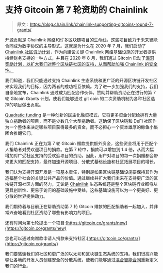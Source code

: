 # 支持 Gitcoin 第 7 轮资助的 Chainlink

> 原文：<https://blog.chain.link/chainlink-supporting-gitcoins-round-7-grants/>

开源贡献是 Chainlink 网络和许多区块链项目的生命线，这些项目致力于未来智能合同成为数字协议的主导形式。这就是为什么在 2020 年 7 月，我们启动了 [Chainlink 社区资助计划](https://blog.chain.link/introducing-the-chainlink-community-grant-program/)，作为向建设关键 Chainlink 网络基础设施的开发者提供持续财务支持的一种方式，并且在 2020 年 8 月，我们通过 Gitcoin 启动了[漏洞奖励计划，以扩大我们对整个区块链社区的支持，从而帮助加强 Chainlink 的安全性。](https://blog.chain.link/expanding-the-chainlink-bug-bounty-program-onto-gitcoin/)

我们知道，我们只能通过支持 Chainlink 生态系统和更广泛的开源区块链开发社区来实现我们的目标，因为两者的成功相互依赖。为了进一步加强我们的支持，我们自豪地宣布，Chainlink 通过成为匹配合作伙伴，赞助并帮助资助正在进行的第 7 轮 Gitcoin Grants 计划，使我们能够通过 git coin 的二次资助机制为各种社区选择的项目做出贡献。

[Quadratic funding](https://papers.ssrn.com/sol3/papers.cfm?abstract_id=3243656) 是一种创新的民主化融资模式，它将更多资金分配给拥有大量独立捐助者的项目，而不是少数几个大型捐助者。这确保了区块链和 DeFi 社区作为一个整体来决定哪些项目获得最多的资金，而不必担心一个资本雄厚的鲸鱼小集团会推翻它们。

我们 Chainlink 正在为第 7 轮 Gitcoin 赠款提供额外资金，这些资金将用于匹配个人捐助者对受欢迎项目的捐款。在第 7 轮中，捐款可以增加到 1.4 倍，从而大幅增加对广受社区支持的受欢迎项目的资助。因此，用户对项目的每一次捐赠都会带来更大的匹配支持，最终加速开源项目、分散式基础设施和社区拓展项目的增长。

我们认为支持开源开发是一项基本责任，特别是如果区块链基础设施要保持其作为造福整个社会的关键公共产品的价值。通过继续并扩大我们未来在支持更广泛的区块链开源社区方面的努力，无论是 [Chainlink](https://chain.link/) 生态系统还是整个区块链行业都将从更具创新性、更易于访问的基础设施中受益，这些基础设施可以为一个更美好、更分散的世界提供动力。

我们期待着与目前正在帮助资助第 7 轮 Gitcoin 赠款的匹配捐助者一起加入，并非常兴奋地看到社区资助了哪些有影响力的项目。

还有时间为第七轮提出一个项目:[https://gitcoin.co/grants/new](https://gitcoin.co/grants/new)

您也可以通过向赠款申请人捐款来支持社区:[https://gitcoin.co/grants/](https://gitcoin.co/grants/)

我们要感谢我们的社区和更广泛的以太坊和区块链生态系统的支持。我们很高兴能够让各地的开发人员创建安全的分散系统，使我们能够通过[混合智能合同](https://blog.chain.link/hybrid-smart-contracts-explained/)重新定义我们的行业。